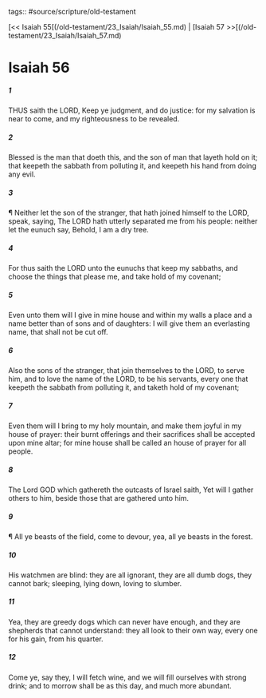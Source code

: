 tags:: #source/scripture/old-testament

[<< Isaiah 55[(/old-testament/23_Isaiah/Isaiah_55.md) | [Isaiah 57 >>[(/old-testament/23_Isaiah/Isaiah_57.md)

# Isaiah 56

##### 1

THUS saith the LORD, Keep ye judgment, and do justice: for my salvation is near to come, and my righteousness to be revealed.

##### 2

Blessed is the man that doeth this, and the son of man that layeth hold on it; that keepeth the sabbath from polluting it, and keepeth his hand from doing any evil.

##### 3

¶ Neither let the son of the stranger, that hath joined himself to the LORD, speak, saying, The LORD hath utterly separated me from his people: neither let the eunuch say, Behold, I am a dry tree.

##### 4

For thus saith the LORD unto the eunuchs that keep my sabbaths, and choose the things that please me, and take hold of my covenant;

##### 5

Even unto them will I give in mine house and within my walls a place and a name better than of sons and of daughters: I will give them an everlasting name, that shall not be cut off.

##### 6

Also the sons of the stranger, that join themselves to the LORD, to serve him, and to love the name of the LORD, to be his servants, every one that keepeth the sabbath from polluting it, and taketh hold of my covenant;

##### 7

Even them will I bring to my holy mountain, and make them joyful in my house of prayer: their burnt offerings and their sacrifices shall be accepted upon mine altar; for mine house shall be called an house of prayer for all people.

##### 8

The Lord GOD which gathereth the outcasts of Israel saith, Yet will I gather others to him, beside those that are gathered unto him.

##### 9

¶ All ye beasts of the field, come to devour, yea, all ye beasts in the forest.

##### 10

His watchmen are blind: they are all ignorant, they are all dumb dogs, they cannot bark; sleeping, lying down, loving to slumber.

##### 11

Yea, they are greedy dogs which can never have enough, and they are shepherds that cannot understand: they all look to their own way, every one for his gain, from his quarter.

##### 12

Come ye, say they, I will fetch wine, and we will fill ourselves with strong drink; and to morrow shall be as this day, and much more abundant.
